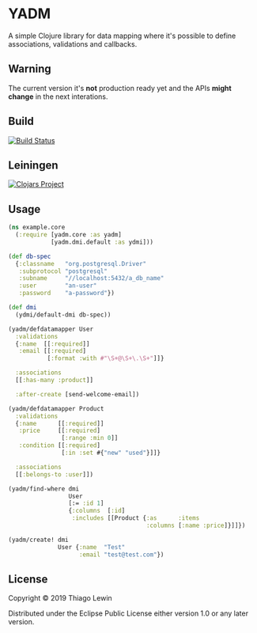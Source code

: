 # YADM

A simple Clojure library for data mapping where it's possible to define associations, validations and callbacks.

## Warning

The current version it's **not** production ready yet and the APIs **might change** in the next interations.

## Build

[![Build Status](https://travis-ci.com/tlewin/yadm.svg?branch=master)](https://travis-ci.org/tlewin/yadm)

## Leiningen

[![Clojars Project](https://img.shields.io/clojars/v/yadm.svg)](https://clojars.org/yadm)

## Usage

```clojure
(ns example.core
  (:require [yadm.core :as yadm]
            [yadm.dmi.default :as ydmi]))

(def db-spec
  {:classname   "org.postgresql.Driver"
   :subprotocol "postgresql"
   :subname     "//localhost:5432/a_db_name"
   :user        "an-user"
   :password    "a-password"})

(def dmi
  (ydmi/default-dmi db-spec))

(yadm/defdatamapper User
  :validations
  {:name  [[:required]]
   :email [[:required]
           [:format :with #"\S+@\S+\.\S+"]]}

  :associations
  [[:has-many :product]]

  :after-create [send-welcome-email])

(yadm/defdatamapper Product
  :validations
  {:name      [[:required]]
   :price     [[:required]
               [:range :min 0]]
   :condition [[:required]
               [:in :set #{"new" "used"}]]}

  :associations
  [[:belongs-to :user]])

(yadm/find-where dmi
                 User
                 [:= :id 1]
                 {:columns  [:id]
                  :includes [[Product {:as      :items
                                       :columns [:name :price]}]]})

(yadm/create! dmi
              User {:name  "Test"
                    :email "test@test.com"})
```

## License

Copyright © 2019 Thiago Lewin

Distributed under the Eclipse Public License either version 1.0 or any later version.
